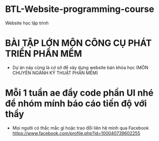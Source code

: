 # BTL-Website-programming-course
Website học lập trình 

# BÀI TẬP LỚN MÔN CÔNG CỤ PHÁT TRIỂN PHẦN MỀM 
 - Dự án này cũng là cơ sở để xây dựng website bán khóa học (MÔN CHUYÊN NGÀNH KỸ THUẬT PHẦN MỀM)
# Mỗi 1 tuần ae đẩy code phần UI nhé để nhóm mính báo cáo tiến độ với thầy 
- Mọi người có thắc mắc gì hoặc trao đổi liên hệ mình qua Facebook https://www.facebook.com/profile.php?id=100040739602255
